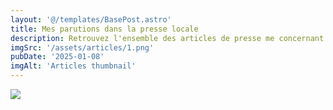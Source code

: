 ```yaml
---
layout: '@/templates/BasePost.astro'
title: Mes parutions dans la presse locale
description: Retrouvez l'ensemble des articles de presse me concernant
imgSrc: '/assets/articles/1.png'
pubDate: '2025-01-08'
imgAlt: 'Articles thumbnail'
---
```


![](/assets/articles/2.png)
